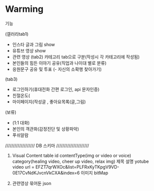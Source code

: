 # Warming

기능

(갤러리tab1)
- 인스타 글과 그림 show
- 유튜브 영상 show
- 관련 영상
(tab2)
카테고리 tab으로 구분(작성시 각 카테고리에 작성됨)
- 본인들의 힘든 이야기 공유(직업과 나이대 별로 분류)
- 응원문구 공유 및 투표
(- 자신의 소확행 찾아가기)

(tab3)
- 로그인하기(휴대전화 간편 로그인, api 문자인증)
- 친절온도(
- 마이페이지(작성글 , 좋아요목록(글,그림) 

(보류)
- (1:1 대화)
- 본인의 객관화(감정진단 및 상황파악)
- 푸쉬알람


/////////////////// DB 스키마 /////////////////////
1. Visual Content table
id 
contentType(img or video or voice)
category(healing video, cheer up video, relax img)
제목
설명
yotube video url = EFZT7qrWXOc&list=PLFRxKyTKpgV9VD-0E17CvNdKJvcnVkCXA&index=6
이미지 bitMap

2. 관련영상 묶어둔 json


